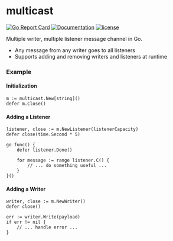 # multicast

[![Go Report Card](https://goreportcard.com/badge/github.com/adrianosela/multicast)](https://goreportcard.com/report/github.com/adrianosela/multicast)
[![Documentation](https://godoc.org/github.com/adrianosela/multicast?status.svg)](https://godoc.org/github.com/adrianosela/multicast)
[![license](https://img.shields.io/github/license/adrianosela/multicast)](https://github.com/adrianosela/multicast/blob/master/LICENSE)

Multiple writer, multiple listener message channel in Go.

- Any message from any writer goes to all listeners
- Supports adding and removing writers and listeners at runtime

### Example

#### Initialization

```
m := multicast.New[string]()
defer m.Close()
```

#### Adding a Listener

```
listener, close := m.NewListener(listenerCapacity)
defer close(time.Second * 5)

go func() {
	defer listener.Done()

	for message := range listener.C() {
		// ... do something useful ...
	}
}()
```

#### Adding a Writer

```
writer, close := m.NewWriter()
defer close()

err := writer.Write(payload)
if err != nil {
	// ... handle error ...
}
```
